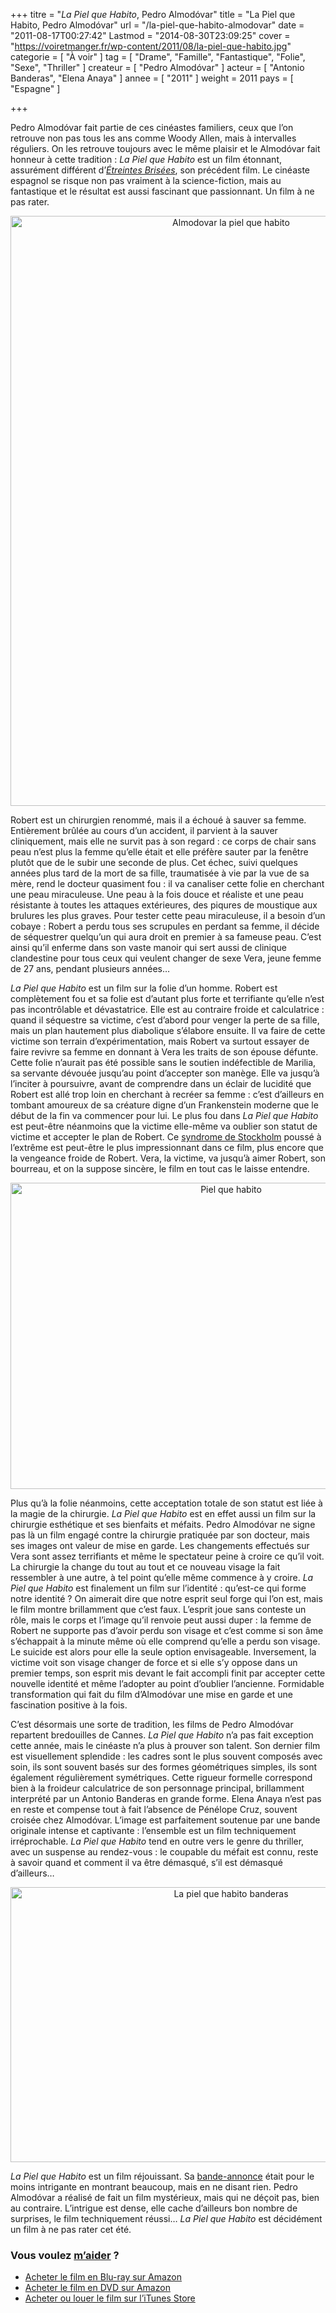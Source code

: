 +++
titre = "<em>La Piel que Habito</em>, Pedro Almodóvar"
title = "La Piel que Habito, Pedro Almodóvar"
url = "/la-piel-que-habito-almodovar"
date = "2011-08-17T00:27:42"
Lastmod = "2014-08-30T23:09:25"
cover = "https://voiretmanger.fr/wp-content/2011/08/la-piel-que-habito.jpg"
categorie = [ "À voir" ]
tag = [ "Drame", "Famille", "Fantastique", "Folie", "Sexe", "Thriller" ]
createur = [ "Pedro Almodóvar" ]
acteur = [ "Antonio Banderas", "Elena Anaya" ]
annee = [ "2011" ]
weight = 2011
pays = [ "Espagne" ]

+++

<p>Pedro Almodóvar fait partie de ces cinéastes familiers, ceux que l&rsquo;on retrouve non pas tous les ans comme Woody Allen, mais à intervalles réguliers. On les retrouve toujours avec le même plaisir et le Almodóvar fait honneur à cette tradition : <em>La Piel que Habito</em> est un film étonnant, assurément différent d&rsquo;<em><a href="https://voiretmanger.fr/2009/05/22/etreintes-brisees-almodovar/">Étreintes Brisées</a></em>, son précédent film. Le cinéaste espagnol se risque non pas vraiment à la science-fiction, mais au fantastique et le résultat est aussi fascinant que passionnant. Un film à ne pas rater.</p>
<div style="text-align: center;"><a href="http://www.allocine.fr/film/fichefilm_gen_cfilm=124897.html"><img class="aligncenter" style="border-style: initial; border-color: initial; border-width: 0px;" src="https://voiretmanger.fr/wp-content/2011/08/almodovar-la-piel-que-habito.jpg" alt="Almodovar la piel que habito" width="690" height="944" border="0" /></a></div>
<p>Robert est un chirurgien renommé, mais il a échoué à sauver sa femme. Entièrement brûlée au cours d&rsquo;un accident, il parvient à la sauver cliniquement, mais elle ne survit pas à son regard : ce corps de chair sans peau n&rsquo;est plus la femme qu&rsquo;elle était et elle préfère sauter par la fenêtre plutôt que de le subir une seconde de plus. Cet échec, suivi quelques années plus tard de la mort de sa fille, traumatisée à vie par la vue de sa mère, rend le docteur quasiment fou : il va canaliser cette folie en cherchant une peau miraculeuse. Une peau à la fois douce et réaliste et une peau résistante à toutes les attaques extérieures, des piqures de moustique aux brulures les plus graves. Pour tester cette peau miraculeuse, il a besoin d&rsquo;un cobaye : Robert a perdu tous ses scrupules en perdant sa femme, il décide de séquestrer quelqu&rsquo;un qui aura droit en premier à sa fameuse peau. C&rsquo;est ainsi qu&rsquo;il enferme dans son vaste manoir qui sert aussi de clinique clandestine pour tous ceux qui veulent changer de sexe Vera, jeune femme de 27 ans, pendant plusieurs années…</p>
<p><em>La Piel que Habito</em> est un film sur la folie d&rsquo;un homme. Robert est complètement fou et sa folie est d&rsquo;autant plus forte et terrifiante qu&rsquo;elle n&rsquo;est pas incontrôlable et dévastatrice. Elle est au contraire froide et calculatrice : quand il séquestre sa victime, c&rsquo;est d&rsquo;abord pour venger la perte de sa fille, mais un plan hautement plus diabolique s&rsquo;élabore ensuite. Il va faire de cette victime son terrain d&rsquo;expérimentation, mais Robert va surtout essayer de faire revivre sa femme en donnant à Vera les traits de son épouse défunte. Cette folie n&rsquo;aurait pas été possible sans le soutien indéfectible de Marilia, sa servante dévouée jusqu&rsquo;au point d&rsquo;accepter son manège. Elle va jusqu&rsquo;à l&rsquo;inciter à poursuivre, avant de comprendre dans un éclair de lucidité que Robert est allé trop loin en cherchant à recréer sa femme : c&rsquo;est d&rsquo;ailleurs en tombant amoureux de sa créature digne d&rsquo;un Frankenstein moderne que le début de la fin va commencer pour lui. Le plus fou dans <em>La Piel que Habito</em> est peut-être néanmoins que la victime elle-même va oublier son statut de victime et accepter le plan de Robert. Ce <a href="http://fr.wikipedia.org/wiki/Syndrome_de_Stockholm">syndrome de Stockholm</a> poussé à l&rsquo;extrême est peut-être le plus impressionnant dans ce film, plus encore que la vengeance froide de Robert. Vera, la victime, va jusqu&rsquo;à aimer Robert, son bourreau, et on la suppose sincère, le film en tout cas le laisse entendre.</p>
<div style="text-align: center;"><img class="aligncenter" style="border-style: initial; border-color: initial; border-width: 0px;" src="https://voiretmanger.fr/wp-content/2011/08/piel-que-habito.jpg" alt="Piel que habito" width="690" height="490" border="0" /></div>
<p>Plus qu&rsquo;à la folie néanmoins, cette acceptation totale de son statut est liée à la magie de la chirurgie. <em>La Piel que Habito</em> est en effet aussi un film sur la chirurgie esthétique et ses bienfaits et méfaits. Pedro Almodóvar ne signe pas là un film engagé contre la chirurgie pratiquée par son docteur, mais ses images ont valeur de mise en garde. Les changements effectués sur Vera sont assez terrifiants et même le spectateur peine à croire ce qu&rsquo;il voit. La chirurgie la change du tout au tout et ce nouveau visage la fait ressembler à une autre, à tel point qu&rsquo;elle même commence à y croire. <em>La Piel que Habito</em> est finalement un film sur l&rsquo;identité : qu&rsquo;est-ce qui forme notre identité ? On aimerait dire que notre esprit seul forge qui l&rsquo;on est, mais le film montre brillamment que c&rsquo;est faux. L&rsquo;esprit joue sans conteste un rôle, mais le corps et l&rsquo;image qu&rsquo;il renvoie peut aussi duper : la femme de Robert ne supporte pas d&rsquo;avoir perdu son visage et c&rsquo;est comme si son âme s&rsquo;échappait à la minute même où elle comprend qu&rsquo;elle a perdu son visage. Le suicide est alors pour elle la seule option envisageable. Inversement, la victime voit son visage changer de force et si elle s&rsquo;y oppose dans un premier temps, son esprit mis devant le fait accompli finit par accepter cette nouvelle identité et même l&rsquo;adopter au point d&rsquo;oublier l&rsquo;ancienne. Formidable transformation qui fait du film d&rsquo;Almodóvar une mise en garde et une fascination positive à la fois.</p>
<p>C&rsquo;est désormais une sorte de tradition, les films de Pedro Almodóvar repartent bredouilles de Cannes. <em>La Piel que Habito</em> n&rsquo;a pas fait exception cette année, mais le cinéaste n&rsquo;a plus à prouver son talent. Son dernier film est visuellement splendide : les cadres sont le plus souvent composés avec soin, ils sont souvent basés sur des formes géométriques simples, ils sont également régulièrement symétriques. Cette rigueur formelle correspond bien à la froideur calculatrice de son personnage principal, brillamment interprété par un Antonio Banderas en grande forme. Elena Anaya n&rsquo;est pas en reste et compense tout à fait l&rsquo;absence de Pénélope Cruz, souvent croisée chez Almodóvar. L&rsquo;image est parfaitement soutenue par une bande originale intense et captivante : l&rsquo;ensemble est un film techniquement irréprochable. <em>La Piel que Habito</em> tend en outre vers le genre du thriller, avec un suspense au rendez-vous : le coupable du méfait est connu, reste à savoir quand et comment il va être démasqué, s&rsquo;il est démasqué d&rsquo;ailleurs…</p>
<div style="text-align: center;"><img class="aligncenter" style="border-style: initial; border-color: initial; border-width: 0px;" src="https://voiretmanger.fr/wp-content/2011/08/la-piel-que-habito-banderas.jpg" alt="La piel que habito banderas" width="690" height="440" border="0" /></div>
<p><em>La Piel que Habito</em> est un film réjouissant. Sa <a href="http://www.youtube.com/watch?v=PnKRaGjbq0c">bande-annonce</a> était pour le moins intrigante en montrant beaucoup, mais en ne disant rien. Pedro Almodóvar a réalisé de fait un film mystérieux, mais qui ne déçoit pas, bien au contraire. L&rsquo;intrigue est dense, elle cache d&rsquo;ailleurs bon nombre de surprises, le film techniquement réussi… <em>La Piel que Habito</em> est décidément un film à ne pas rater cet été.</p>
<div class="amazon">
<h3>Vous voulez <a href="https://voiretmanger.fr/soutien/">m&rsquo;aider</a> ?</h3>
<ul>
<li><a href="http://www.amazon.fr/gp/product/B006X43CXO/ref=as_li_ss_tl?ie=UTF8&amp;tag=leblogdenic07-21&amp;linkCode=as2&amp;camp=1642&amp;creative=19458&amp;creativeASIN=B006X43CXO">Acheter le film en Blu-ray sur Amazon</a></li>
<li><a href="http://www.amazon.fr/gp/product/B005OSP5RQ/ref=as_li_ss_tl?ie=UTF8&amp;tag=leblogdenic07-21&amp;linkCode=as2&amp;camp=1642&amp;creative=19458&amp;creativeASIN=B005OSP5RQ&quot;">Acheter le film en DVD sur Amazon</a></li>
<li><a href="https://itunes.apple.com/fr/movie/la-piel-que-habito-vost/id481595150">Acheter ou louer le film sur l&rsquo;iTunes Store</a></li>
</ul>
</div>

